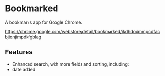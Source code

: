 Bookmarked
=====================

A bookmarks app for Google Chrome.

https://chrome.google.com/webstore/detail/bookmarked/ikdhdodmmpcdfacbjionjimpdkfgblag

## Features

- Enhanced search, with more fields and sorting, including:
 - date added


